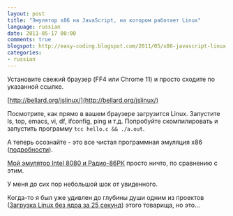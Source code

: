 ```yaml
---
layout: post
title: "Эмулятор x86 на JavaScript, на котором работает Linux"
language: russian
date: 2011-05-17 00:00
comments: true
blogspot: http://easy-coding.blogspot.com/2011/05/x86-javascript-linux.html
categories: 
- russian
---
```

Установите свежий браузер (FF4 или Chrome 11) и просто сходите по указанной ссылке.

[http://bellard.org/jslinux/](http://bellard.org/jslinux/)

Посмотрите, как прямо в вашем браузере загрузится Linux. Запустите ls, top, emacs, vi, df, ifconfig, ping и т.д. Попробуйте скомпилировать и запустить программу `tcc hello.c && ./a.out`.

А теперь осознайте - это все чистая программная эмуляция x86 ([подробности][]).

[подробности]: http://bellard.org/jslinux/tech.html

[Мой эмулятор Intel 8080 и Радио-86РК][] просто ничто, по сравнению с этим.

[Мой эмулятор Intel 8080 и Радио-86РК]: http://radio86.googlecode.com/

У меня до сих пор небольшой шок от увиденного.

Когда-то я был уже удивлен до глубины души одним из проектов ([Загрузка Linux без ядра за 25 секунд][]) этого товарища, но это...

[Загрузка Linux без ядра за 25 секунд]: /blog/russian/2009/03/08/boot-linux-without-kernel-in-25-seconds/
